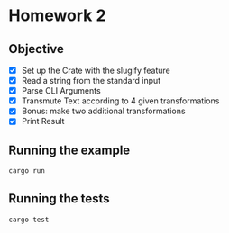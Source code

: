 # Homework 2

## Objective

- [x] Set up the Crate with the slugify feature
- [x] Read a string from the standard input
- [x] Parse CLI Arguments
- [x] Transmute Text according to 4 given transformations
- [x] Bonus: make two additional transformations
- [x] Print Result

## Running the example

```sh
cargo run
```

## Running the tests

```sh
cargo test
```